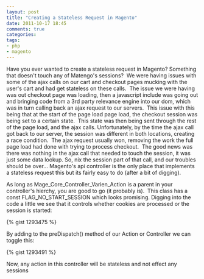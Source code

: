 ```yaml
---
layout: post
title: "Creating a Stateless Request in Magento"
date: 2011-10-17 18:45
comments: true
categories: 
tags: 
- php
- magento
---
```

Have you ever wanted to create a stateless request in Magento? Something that doesn't touch any of Matengo's sessions?  We were having issues with some of the ajax calls on our cart and checkout pages mucking with the user's cart and had get stateless on these calls.  The issue we were having was out checkout page was loading, then a javascript include was going out and bringing code from a 3rd party relevance engine into our dom, which was in turn calling back an ajax request to our servers.  This issue with this being that at the start of the page load page load, the checkout session was being set to a certain state.  This state was then being sent through the rest of the page load, and the ajax calls. Unfortunately, by the time the ajax call got back to our server, the session was different in both locations, creating a race condition.  The ajax request usually won, removing the work the full page load had done with trying to process checkout.  The good news was there was nothing in the ajax call that needed to touch the session, it was just some data lookup. So, nix the session part of that call, and our troubles should be over... Magento's api controller is the only place that implements a stateless request this but its fairly easy to do (after a bit of digging).

As long as Mage_Core_Controller_Varien_Action is a parent in your controller's hierchy, you are good to go (it probably is).  This class has a const FLAG_NO_START_SESSION which looks promising. Digging into the code a little we see that it controls whether cookies are processed or the session is started:

{% gist 1293475 %}

By adding to the preDispatch() method of our Action or Controller we can toggle this:

{% gist 1293491 %}

Now, any action in this controller will be stateless and not effect any sessions